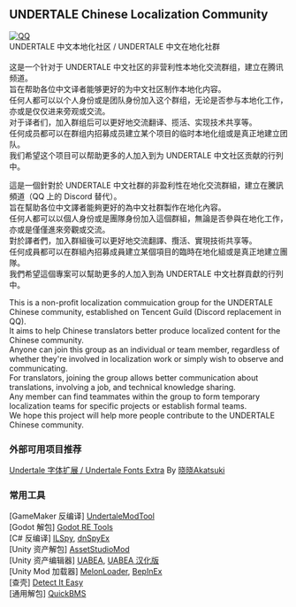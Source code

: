 ## UNDERTALE Chinese Localization Community
[![QQ](https://img.shields.io/badge/QQ频道-undertalezhloc-blue.svg?style=flat-square&color=12b7f5&logo=qq)](https://pd.qq.com/g/undertalezhloc)<br>
UNDERTALE 中文本地化社区 / UNDERTALE 中文在地化社群<br><br>
这是一个针对于 UNDERTALE 中文社区的非营利性本地化交流群组，建立在腾讯频道。<br>
旨在帮助各位中文译者能够更好的为中文社区制作本地化内容。<br>
任何人都可以以个人身份或是团队身份加入这个群组，无论是否参与本地化工作，亦或是仅仅进来旁观或交流。<br>
对于译者们，加入群组后可以更好地交流翻译、揽活、实现技术共享等。<br>
任何成员都可以在群组内招募成员建立某个项目的临时本地化组或是真正地建立团队。<br>
我们希望这个项目可以帮助更多的人加入到为 UNDERTALE 中文社区贡献的行列中。

這是一個針對於 UNDERTALE 中文社群的非盈利性在地化交流群組，建立在騰訊頻道（QQ 上的 Discord 替代）。<br>
旨在幫助各位中文譯者能夠更好的為中文社群製作在地化內容。<br>
任何人都可以以個人身份或是團隊身份加入這個群組，無論是否參與在地化工作，亦或是僅僅進來旁觀或交流。<br>
對於譯者們，加入群組後可以更好地交流翻譯、攬活、實現技術共享等。<br>
任何成員都可以在群組內招募成員建立某個項目的臨時在地化組或是真正地建立團隊。<br>
我們希望這個專案可以幫助更多的人加入到為 UNDERTALE 中文社群貢獻的行列中。

This is a non-profit localization commuication group for the UNDERTALE Chinese community, established on Tencent Guild (Discord replacement in QQ).<br>
It aims to help Chinese translators better produce localized content for the Chinese community.<br>
Anyone can join this group as an individual or team member, regardless of whether they're involved in localization work or simply wish to observe and communicating.<br>
For translators, joining the group allows better communication about translations, involving a job, and technical knowledge sharing.<br>
Any member can find teammates within the group to form temporary localization teams for specific projects or establish formal teams.<br>
We hope this project will help more people contribute to the UNDERTALE Chinese community.

### 外部可用项目推荐
[Undertale 字体扩展 / Undertale Fonts Extra](https://github.com/XiaoAkatsukiCN/Undertale-Fonts-Extra) By [晓晓Akatsuki](https://github.com/XiaoAkatsukiCN)

### 常用工具
\[GameMaker 反编译\] [UndertaleModTool](https://github.com/UnderminersTeam/UndertaleModTool)<br>
\[Godot 解包\] [Godot RE Tools](https://github.com/GDRETools/gdsdecomp)<br>
\[C# 反编译\] [ILSpy](https://github.com/icsharpcode/ILSpy), [dnSpyEx](https://github.com/dnSpyEx/dnSpy)<br>
\[Unity 资产解包\] [AssetStudioMod](https://github.com/aelurum/AssetStudio)<br>
\[Unity 资产编辑器\] [UABEA](https://github.com/nesrak1/UABEA), [UABEA 汉化版](https://github.com/aopkcn/UABEA-Chinese)<br>
\[Unity Mod 加载器\] [MelonLoader](http://github.com/LavaGang/MelonLoader), [BepInEx](https://github.com/BepInEx/BepInEx)<br>
\[查壳\] [Detect It Easy](https://github.com/horsicq/Detect-It-Easy)<br>
\[通用解包\] [QuickBMS](https://github.com/LittleBigBug/QuickBMS)